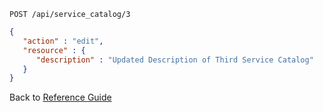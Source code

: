 ```
POST /api/service_catalog/3
```

```json
{
   "action" : "edit",
   "resource" : {
      "description" : "Updated Description of Third Service Catalog"
   }
}
```

Back to [Reference Guide](../reference.md)
